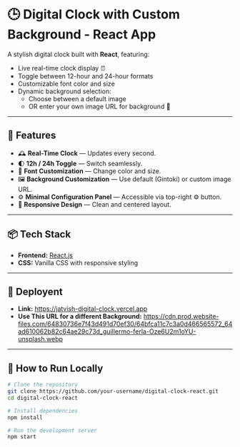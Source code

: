 # 🕒 Digital Clock with Custom Background - React App

A stylish digital clock built with **React**, featuring:

- Live real-time clock display ⏰  
- Toggle between 12-hour and 24-hour formats  
- Customizable font color and size  
- Dynamic background selection:
  - Choose between a default image 
  - OR enter your own image URL for background 🎨  

---


## 🔧 Features

- 🕰️ **Real-Time Clock** — Updates every second.
- 🌓 **12h / 24h Toggle** — Switch seamlessly.
- 🎨 **Font Customization** — Change color and size.
- 🖼️ **Background Customization** — Use default (Gintoki) or custom image URL.
- ⚙️ **Minimal Configuration Panel** — Accessible via top-right ⚙️ button.
- 💎 **Responsive Design** — Clean and centered layout.

---

## 📦 Tech Stack

- **Frontend:** [React.js](https://reactjs.org/)
- **CSS:** Vanilla CSS with responsive styling

---

## 🔧 Deployent

- **Link:** https://jatvish-digital-clock.vercel.app
- **Use This URL for a different Background:**  https://cdn.prod.website-files.com/64830736e7f43d491d70ef30/64bfca11c7c3a0d466565572_64ad610062b82c64ae29c73d_guillermo-ferla-Oze6U2m1oYU-unsplash.webp

---

## 🚀 How to Run Locally

```bash
# Clone the repository
git clone https://github.com/your-username/digital-clock-react.git
cd digital-clock-react

# Install dependencies
npm install

# Run the development server
npm start
